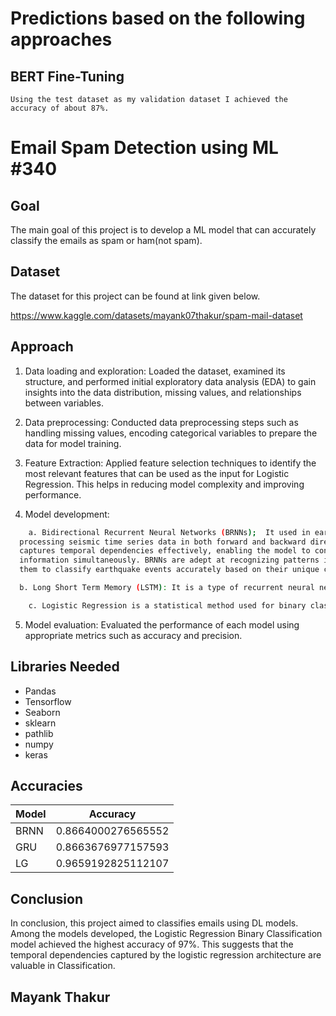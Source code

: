 # Predictions based on the following approaches

## BERT Fine-Tuning

    Using the test dataset as my validation dataset I achieved the accuracy of about 87%.

# Email Spam Detection using ML #340

## Goal

The main goal of this project is to develop a ML model that can accurately classify the emails as spam or ham(not spam).

## Dataset

The dataset for this project can be found at link given below.

https://www.kaggle.com/datasets/mayank07thakur/spam-mail-dataset

## Approach

1. Data loading and exploration: Loaded the dataset, examined its structure, and performed initial exploratory data analysis (EDA) to gain insights into the data distribution, missing values, and relationships between variables.

2. Data preprocessing: Conducted data preprocessing steps such as handling missing values, encoding categorical variables to prepare the data for model training.

3. Feature Extraction: Applied feature selection techniques to identify the most relevant features that can be used as the input for Logistic Regression. This helps in reducing model complexity and improving performance.

4. Model development:

```bash
    a. Bidirectional Recurrent Neural Networks (BRNNs);  It used in earthquake classification by
  processing seismic time series data in both forward and backward directions. This architecture
  captures temporal dependencies effectively, enabling the model to consider past and future
  information simultaneously. BRNNs are adept at recognizing patterns in the seismic signals, allowing
  them to classify earthquake events accurately based on their unique characteristics.
```

```bash
  b. Long Short Term Memory (LSTM): It is a type of recurrent neural network (RNN) architecture designed to handle sequences and time-series data. LSTM networks are particularly well-suited for tasks involving sequential data, such as natural language processing, speech recognition, and video analysis.
```

```bash
    c. Logistic Regression is a statistical method used for binary classification tasks, where the goal is to predict whether an input belongs to one of two classes. Despite its name, logistic regression is a classification algorithm rather than a regression algorithm.
```

5. Model evaluation: Evaluated the performance of each model using appropriate metrics such as accuracy and precision.

## Libraries Needed

- Pandas
- Tensorflow
- Seaborn
- sklearn
- pathlib
- numpy
- keras

## Accuracies

| Model | Accuracy           |
| ----- | ------------------ |
| BRNN  | 0.8664000276565552 |
| GRU   | 0.8663676977157593 |
| LG    | 0.9659192825112107 |



## Conclusion

In conclusion, this project aimed to classifies emails using DL models. Among the models developed, the Logistic Regression Binary Classification model achieved the highest accuracy of 97%. This suggests that the temporal dependencies captured by the logistic regression architecture are valuable in Classification.

## Mayank Thakur
